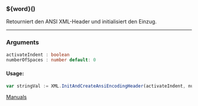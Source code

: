 ﻿### ${word}()
Retourniert den ANSI XML-Header und initialisiert den Einzug.

----

### Arguments
```ts
activateIndent : boolean
numberOfSpaces : number default: 0
```
#### Usage:
```ts
var stringVal := XML.InitAndCreateAnsiEncodingHeader(activateIndent, numberOfSpaces)
```

[Manuals](https://manuals.opacc.ch/docs/doku2401/F-Script/ScriptBlockFunc.XML.InitAndCreateAnsiEncodingHeader.html)
